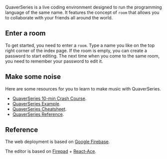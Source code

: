 QuaverSeries is a live coding environment designed to run the programming language of the same name. It features the concept of ```room``` that allows you to collaborate with your friends all around the world.

## Enter a room

To get started, you need to enter a ```room```. Type a name you like on the top right corner of the index page. If the room is empty, you can create a password to start editing. The next time when you come to the same room, you need to remember your password to edit it.


## Make some noise

Here are some resources for you to learn to make music with QuaverSeries.
- [QuaverSeries 10-min Crash Course](/doc/tutorial.md).
- [QuaverSeries Example](/doc/example.md).
- [QuaverSeries Cheatsheet](/doc/cheatsheet.md).
- [QuaverSeries Reference](/doc/reference.md).

## Reference

The web deployment is based on [Google Firebase](https://firebase.com/).

The editor is based on [Firepad](https://firepad.io/) + [React-Ace](https://github.com/securingsincity/react-ace).